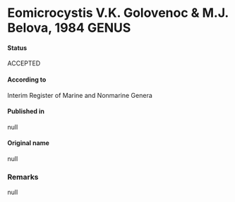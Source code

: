 # Eomicrocystis V.K. Golovenoc & M.J. Belova, 1984 GENUS

#### Status
ACCEPTED

#### According to
Interim Register of Marine and Nonmarine Genera

#### Published in
null

#### Original name
null

### Remarks
null